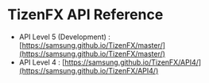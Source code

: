 # TizenFX API Reference

- API Level 5 (Development) : [https://samsung.github.io/TizenFX/master/](https://samsung.github.io/TizenFX/master/)
- API Level 4 : [https://samsung.github.io/TizenFX/API4/](https://samsung.github.io/TizenFX/API4/)

